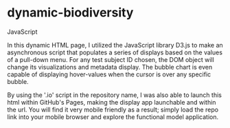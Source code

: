# dynamic-biodiversity
JavaScript

In this dynamic HTML page, I utilized the JavaScript library D3.js to make an asynchronous script that populates a series of displays based on the values of a pull-down menu.  For any test subject ID chosen, the DOM object will change its visualizations and metadata display. The bubble chart is even capable of displaying hover-values when the cursor is over any specific bubble. 

By using the '.io' script in the repository name, I was also able to launch this html within GitHub's Pages, making the display app launchable and within the url. You will find it very mobile friendly as a result; simply load the repo link into your mobile browser and explore the functional model application. 
